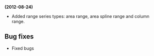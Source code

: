 **(2012-08-24)**
        
- Added range series types: area range, area spline range and column range.

## Bug fixes 
- Fixed bugs